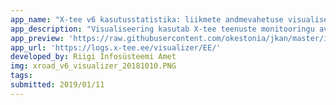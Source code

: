 ```yaml
---
app_name: "X-tee v6 kasutusstatistika: liikmete andmevahetuse visualiseering"
app_description: "Visualiseering kasutab X-tee teenuste monitooringu avaandmeid, 10-päevase viitega päringu toimumise tegelikust ajast, viimased 10 päeva (viimased 30 päeva ee-dev ja ee-test keskkondades)"
app_preview: 'https://raw.githubusercontent.com/okestonia/jkan/master/img/xroad_v6_visualizer_20181010.PNG'
app_url: 'https://logs.x-tee.ee/visualizer/EE/'
developed_by: Riigi Infosüsteemi Amet
img: xroad_v6_visualizer_20181010.PNG
tags:
submitted: 2019/01/11
---
```

